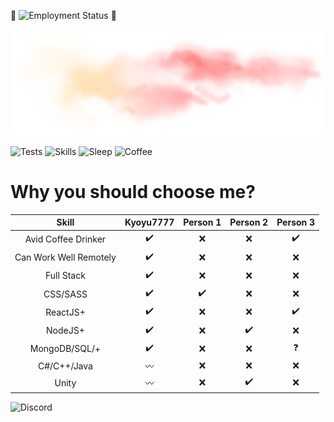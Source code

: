 🎉 ![Employment Status](https://img.shields.io/badge/Employment_Status-Employed-purple.png) 🎉

![cloud pic](https://github.com/Kyoyu7777/Kyoyu7777/raw/master/71-712329_source-pink-clouds-png.png)

![Tests](https://img.shields.io/badge/Tests-Passing-green.png) 
![Skills](https://img.shields.io/badge/Skills-Advanced-white.png) 
![Sleep](https://img.shields.io/badge/Sleep-Failing-red.png) 
![Coffee](https://img.shields.io/badge/Coffee-Black-black.png) 

# Why you should choose me?
|          Skill         | Kyoyu7777 | Person 1 | Person 2 | Person 3 |
|:----------------------:|:---------:|:--------:|:--------:|:--------:|
|    Avid Coffee Drinker |     ✔️     |     ❌    |     ❌    |     ✔️    |
| Can Work Well Remotely |     ✔️     |     ❌    |     ❌    |     ❌    |
|             Full Stack |     ✔️     |     ❌    |     ❌    |     ❌    |
|               CSS/SASS |     ✔️     |     ✔️    |     ❌    |     ❌    |
|               ReactJS+ |     ✔️     |     ❌    |     ❌    |     ✔️    |
|                NodeJS+ |     ✔️     |     ❌    |     ✔️    |     ❌    |
|          MongoDB/SQL/+ |     ✔️     |     ❌    |     ❌    |     ❓    |
|            C#/C++/Java |     〰️    |     ❌    |     ❌    |     ❌    |
|                  Unity |     〰️    |     ❌    |     ✔️    |     ❌    |

![Discord](https://img.shields.io/discord/748045163493982329.png?label=Kyoyu.dev&logo=discord&logoColor=ffffff&color=7389D8&labelColor=6A7EC2)
